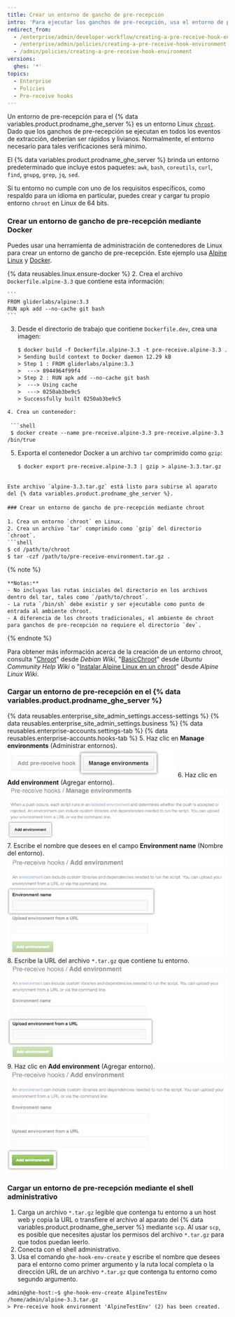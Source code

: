 ```yaml
---
title: Crear un entorno de gancho de pre-recepción
intro: 'Para ejecutar los ganchos de pre-recepción, usa el entorno de pre-recepción predeterminado o crea un entorno personalizado.'
redirect_from:
  - /enterprise/admin/developer-workflow/creating-a-pre-receive-hook-environment
  - /enterprise/admin/policies/creating-a-pre-receive-hook-environment
  - /admin/policies/creating-a-pre-receive-hook-environment
versions:
  ghes: '*'
topics:
  - Enterprise
  - Policies
  - Pre-receive hooks
---
```

Un entorno de pre-recepción para el {% data variables.product.prodname_ghe_server %} es un entorno Linux [`chroot`](https://en.wikipedia.org/wiki/Chroot). Dado que los ganchos de pre-recepción se ejecutan en todos los eventos de extracción, deberían ser rápidos y livianos. Normalmente, el entorno necesario para tales verificaciones será mínimo.

El {% data variables.product.prodname_ghe_server %} brinda un entorno predeterminado que incluye estos paquetes: `awk`,  `bash`, `coreutils`, `curl`, `find`, `gnupg`, `grep`, `jq`, `sed`.

Si tu entorno no cumple con uno de los requisitos específicos, como respaldo para un idioma en particular, puedes crear y cargar tu propio entorno `chroot` en Linux de 64 bits.

### Crear un entorno de gancho de pre-recepción mediante Docker

Puedes usar una herramienta de administración de contenedores de Linux para crear un entorno de gancho de pre-recepción. Este ejemplo usa [Alpine Linux](http://www.alpinelinux.org/) y [Docker](https://www.docker.com/).

{% data reusables.linux.ensure-docker %}
2. Crea el archivo `Dockerfile.alpine-3.3` que contiene esta información:

    ```
    FROM gliderlabs/alpine:3.3
    RUN apk add --no-cache git bash
    ```
3. Desde el directorio de trabajo que contiene `Dockerfile.dev`, crea una imagen:

   ```shell
   $ docker build -f Dockerfile.alpine-3.3 -t pre-receive.alpine-3.3 .
   > Sending build context to Docker daemon 12.29 kB
   > Step 1 : FROM gliderlabs/alpine:3.3
   >  ---> 8944964f99f4
   > Step 2 : RUN apk add --no-cache git bash
   >  ---> Using cache
   >  ---> 0250ab3be9c5
   > Successfully built 0250ab3be9c5
  ```
4. Crea un contenedor:

   ```shell
   $ docker create --name pre-receive.alpine-3.3 pre-receive.alpine-3.3 /bin/true
  ```
5. Exporta el contenedor Docker a un archivo `tar` comprimido como `gzip`:

   ```shell
   $ docker export pre-receive.alpine-3.3 | gzip > alpine-3.3.tar.gz
  ```

  Este archivo `alpine-3.3.tar.gz` está listo para subirse al aparato del {% data variables.product.prodname_ghe_server %}.

### Crear un entorno de gancho de pre-recepción mediante chroot

1. Crea un entorno `chroot` en Linux.
2. Crea un archivo `tar` comprimido como `gzip` del directorio `chroot`.
  ```shell
  $ cd /path/to/chroot
  $ tar -czf /path/to/pre-receive-environment.tar.gz .
   ```

  {% note %}

    **Notas:**
    - No incluyas las rutas iniciales del directorio en los archivos dentro del tar, tales como `/path/to/chroot`.
    - La ruta `/bin/sh` debe existir y ser ejecutable como punto de entrada al ambiente chroot.
    - A diferencia de los chroots tradicionales, el ambiente de chroot para ganchos de pre-recepción no requiere el directorio `dev`.

  {% endnote %}

Para obtener más información acerca de la creación de un entorno chroot, consulta "[Chroot](https://wiki.debian.org/chroot)" desde *Debian Wiki*, "[BasicChroot](https://help.ubuntu.com/community/BasicChroot)" desde *Ubuntu Community Help Wiki* o "[Instalar Alpine Linux en un chroot](http://wiki.alpinelinux.org/wiki/Installing_Alpine_Linux_in_a_chroot)" desde *Alpine Linux Wiki*.

### Cargar un entorno de pre-recepción en el {% data variables.product.prodname_ghe_server %}

{% data reusables.enterprise_site_admin_settings.access-settings %}
{% data reusables.enterprise_site_admin_settings.business %}
{% data reusables.enterprise-accounts.settings-tab %}
{% data reusables.enterprise-accounts.hooks-tab %}
5. Haz clic en **Manage environments** (Administrar entornos). ![Administrar entornos](/assets/images/enterprise/site-admin-settings/manage-pre-receive-environments.png)
6. Haz clic en **Add environment** (Agregar entorno). ![Agregar entorno](/assets/images/enterprise/site-admin-settings/add-pre-receive-environment.png)
7. Escribe el nombre que desees en el campo **Environment name** (Nombre del entorno). ![Nombre del entorno](/assets/images/enterprise/site-admin-settings/pre-receive-environment-name.png)
8. Escribe la URL del archivo `*.tar.gz` que contiene tu entorno. ![Cargar un entorno desde una URL](/assets/images/enterprise/site-admin-settings/upload-environment-from-url.png)
9. Haz clic en **Add environment** (Agregar entorno). ![Agregar el botón de entorno](/assets/images/enterprise/site-admin-settings/add-environment-button.png)

### Cargar un entorno de pre-recepción mediante el shell administrativo
1. Carga un archivo `*.tar.gz` legible que contenga tu entorno a un host web y copia la URL o transfiere el archivo al aparato del {% data variables.product.prodname_ghe_server %} mediante `scp`. Al usar `scp`, es posible que necesites ajustar los permisos del archivo `*.tar.gz` para que todos puedan leerlo.
1.  Conecta con el shell administrativo.
2.  Usa el comando `ghe-hook-env-create` y escribe el nombre que desees para el entorno como primer argumento y la ruta local completa o la dirección URL de un archivo `*.tar.gz` que contenga tu entorno como segundo argumento.

   ```shell
   admin@ghe-host:~$ ghe-hook-env-create AlpineTestEnv /home/admin/alpine-3.3.tar.gz
   > Pre-receive hook environment 'AlpineTestEnv' (2) has been created.
  ```
